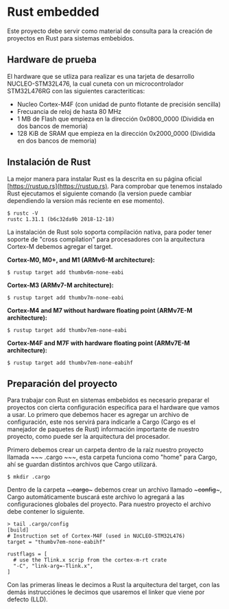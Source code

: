 # Rust embedded

Este proyecto debe servir como material de consulta para la creación de proyectos en Rust para sistemas embebidos. 

## Hardware de prueba

El hardware que se utliza para realizar es una tarjeta de desarrollo NUCLEO-STM32L476, la cual cuneta con un microcontrolador STM32L476RG con las siguientes caracteriticas:

* Nucleo Cortex-M4F (con unidad de punto flotante de precisión sencilla)
* Frecuancia de reloj de hasta 80 MHz
* 1 MB de Flash que empieza en la dirección 0x0800_0000 (Dividida en dos bancos de memoria)
* 128 KiB de SRAM que empieza en la dirección 0x2000_0000 (Dividida en dos bancos de memoria)

## Instalación de Rust

La mejor manera para instalar Rust es la descrita en su página oficial [https://rustup.rs](https://rustup.rs). Para comprobar que tenemos instalado Rust ejecutamos el siguiente comando (la version puede cambiar dependiendo la version más reciente en ese momento).

~~~
$ rustc -V
rustc 1.31.1 (b6c32da9b 2018-12-18)
~~~

La instalación de Rust solo soporta compilación nativa, para poder tener soporte de "cross compilation" para procesadores con la arquitectura Cortex-M debemos agregar el target.

**Cortex-M0, M0+, and M1 (ARMv6-M architecture):**
~~~
$ rustup target add thumbv6m-none-eabi
~~~

**Cortex-M3 (ARMv7-M architecture):**
~~~
$ rustup target add thumbv7m-none-eabi
~~~

**Cortex-M4 and M7 without hardware floating point (ARMv7E-M architecture):**
~~~
$ rustup target add thumbv7em-none-eabi
~~~

**Cortex-M4F and M7F with hardware floating point (ARMv7E-M architecture):**
~~~
$ rustup target add thumbv7em-none-eabihf
~~~

## Preparación del proyecto

Para trabajar con Rust en sistemas embebidos es necesario preparar el proyectos con cierta configuración especifica para el hardware que vamos a usar. Lo primero que debemos hacer es agregar un archivo de configuración, este nos servirá para indicarle a Cargo (Cargo es el manejador de paquetes de Rust) información importante de nuestro proyecto, como puede ser la arquitectura del procesador.

Primero debemos crear un carpeta dentro de la raíz nuestro proyecto llamada ~~~ .cargo ~~~, esta carpeta funciona como "home" para Cargo, ahí se guardan distintos archivos que Cargo utilizará.

~~~
$ mkdir .cargo
~~~

Dentro de la carpeta ~~~.cargo~~~ debemos crear un archivo llamado ~~~config~~~, Cargo automáticamente buscará este archivo lo agregará a las configuraciones globales del proyecto. Para nuestro proyecto el archivo debe contener lo siguiente.

~~~
> tail .cargo/config
[build]
# Instruction set of Cortex-M4F (used in NUCLEO-STM32L476)
target = "thumbv7em-none-eabihf"

rustflags = [
  # use the Tlink.x scrip from the cortex-m-rt crate
  "-C", "link-arg=-Tlink.x",
]
~~~

Con las primeras líneas le decimos a Rust la arquitectura del target, con las demás instrucciónes le decimos que usaremos el linker que viene por defecto (LLD). 

